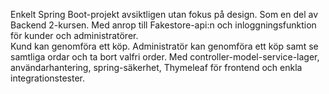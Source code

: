 Enkelt Spring Boot-projekt avsiktligen utan fokus på design. Som en del av Backend 2-kursen. 
Med anrop till Fakestore-api:n och inloggningsfunktion för kunder och administratörer.     
Kund kan genomföra ett köp. Administratör kan genomföra ett köp samt se samtliga ordar och ta bort valfri order.
Med controller-model-service-lager, användarhantering, spring-säkerhet, Thymeleaf för frontend och enkla integrationstester.